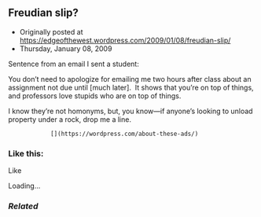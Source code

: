 ## Freudian slip?

 * Originally posted at https://edgeofthewest.wordpress.com/2009/01/08/freudian-slip/
 * Thursday, January 08, 2009

Sentence from an email I sent a student:

You don’t need to apologize for emailing me two hours after class about an assignment not due until [much later].  It shows that you’re on top of things, and professors love stupids who are on top of things.

I know they’re not homonyms, but, you know—if anyone’s looking to unload property under a rock, drop me a line.

		

			

				[](https://wordpress.com/about-these-ads/)
				

					
				

			

		

### Like this:


Like

 
Loading...


[]()

### _Related_


